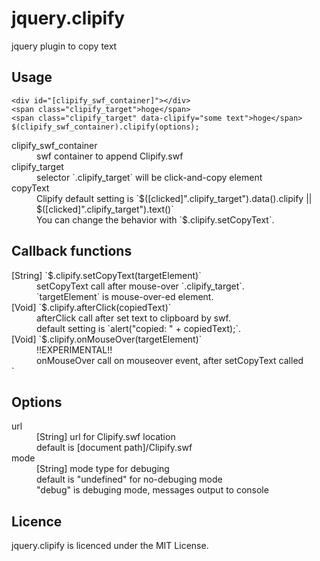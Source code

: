 jquery.clipify
========================================

jquery plugin to copy text

Usage
------------------------------------------------------------

    <div id="[clipify_swf_container]"></div>
    <span class="clipify_target">hoge</span>
    <span class="clipify_target" data-clipify="some text">hoge</span>
    $(clipify_swf_container).clipify(options);

<dl>
  <dt>clipify_swf_container</dt>
  <dd>
    swf container to append Clipify.swf
  </dd>
  <dt>clipify_target</dt>
  <dd>
    selector `.clipify_target` will be click-and-copy element
  </dd>
  <dt>copyText</dt>
  <dd>
    Clipify default setting is `$([clicked]".clipify_target").data().clipify || $([clicked]".clipify_target").text()`
    <br />
    You can change the behavior with `$.clipify.setCopyText`.
  </dd>
</dl>


Callback functions
------------------------------------------------------------
<dl>
  <dt>[String] `$.clipify.setCopyText(targetElement)`</dt>
  <dd>
    setCopyText call after mouse-over `.clipify_target`.
    <br />
    `targetElement` is mouse-over-ed element.
  </dd>
  <dt>[Void] `$.clipify.afterClick(copiedText)`</dt>
  <dd>
    afterClick call after set text to clipboard by swf.
    <br />
    default setting is `alert("copied: " + copiedText);`.
  </dd>
  <dt>[Void] `$.clipify.onMouseOver(targetElement)`</dt>
  <dd>
    !!EXPERIMENTAL!!
    <br />
    onMouseOver call on mouseover event, after setCopyText called
  </dd>`
</dl>


Options
------------------------------------------------------------
<dl>
  <dt>url</dt>
  <dd>
    [String] url for Clipify.swf location
    <br />
    default is [document path]/Clipify.swf
  <dt>mode</dt>
  <dd>
    [String] mode type for debuging
    <br />
    default is "undefined" for no-debuging mode
    <br />
    "debug" is debuging mode, messages output to console
  </dd>
</dl>


Licence
------------------------------------------------------------
jquery.clipify is licenced under the MIT License.


